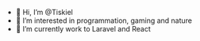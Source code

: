 - 👋 Hi, I’m @Tiskiel
- 👀 I’m interested in programmation, gaming and nature 
- 🌱 I’m currently work to Laravel and React


<!---
Tiskiel/Tiskiel is a ✨ special ✨ repository because its `README.md` (this file) appears on your GitHub profile.
You can click the Preview link to take a look at your changes.
--->
